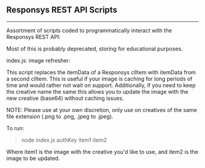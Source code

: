 ## Responsys REST API Scripts
- - -

Assortment of scripts coded to programmatically interact with the Responsys REST API:

Most of this is probably deprecated, storing for educational purposes.

index.js: image refresher:

This script replaces the itemData of a Responsys clItem with itemData from a second clItem. This is useful if your image is caching for long periods of time and would rather not wait on support. Additionally, if you need to keep the creative name the same this allows you to update the image with the new creative (base64) without caching issues.

NOTE: Please use at your own discretion, only use on creatives of the same file extension (.png to .png, .jpeg to .jpeg).

To run:

> node index.js authKey item1 item2

Where item1 is the image with the creative you'd like to use, and item2 is the image to be updated.